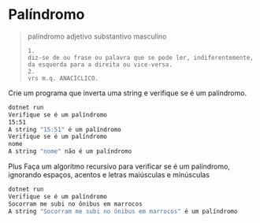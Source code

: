 # Palíndromo

> palíndromo
> adjetivo substantivo masculino
> 
>     1.
>     diz-se de ou frase ou palavra que se pode ler, indiferentemente, da esquerda para a direita ou vice-versa.
>     2.
>     vrs m.q. ANACÍCLICO.

Crie um programa que inverta uma string e verifique se é um palíndromo.

```bash
dotnet run
Verifique se é um palíndromo
15:51
A string "15:51" é um palíndromo
Verifique se é um palíndromo
nome
A string "nome" não é um palíndromo
```

Plus
Faça um algorítmo recursivo para verificar se é um palíndromo, ignorando espaços, acentos e letras maiúsculas e minúsculas

```bash
dotnet run
Verifique se é um palíndromo
Socorram me subi no ônibus em marrocos
A string "Socorram me subi no ônibus em marrocos" é um palíndromo
```